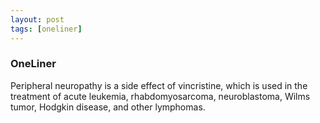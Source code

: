 ```yaml
---
layout: post
tags: [oneliner]
---
```



### OneLiner

Peripheral neuropathy is a side effect of vincristine, which is used in the treatment of acute leukemia, rhabdomyosarcoma, neuroblastoma, Wilms tumor, Hodgkin disease, and other lymphomas.
